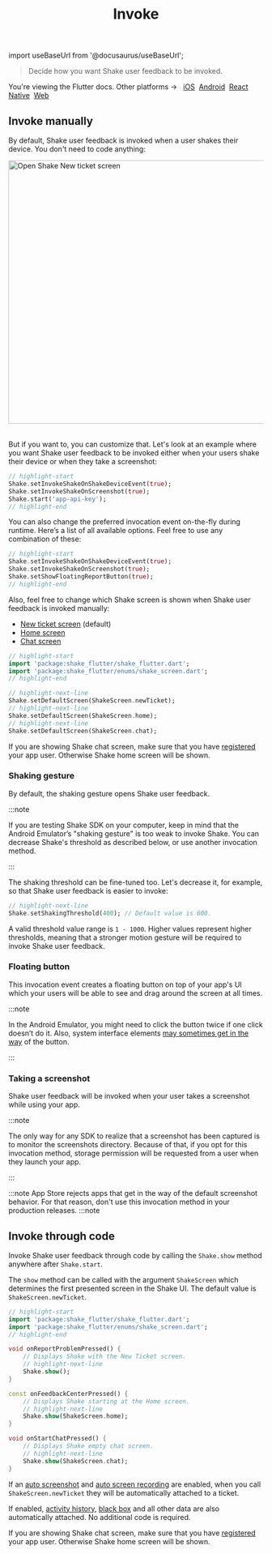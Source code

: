 ﻿---
id: invoke
title: Invoke
---

import useBaseUrl from '@docusaurus/useBaseUrl';

>Decide how you want Shake user feedback to be invoked.

<p class="p2 mt-40">You're viewing the Flutter docs. Other platforms → &nbsp;
<a href="/docs/ios/user-feedback/invoke/">iOS</a>&nbsp;
<a href="/docs/android/user-feedback/invoke/">Android</a>&nbsp;  
<a href="/docs/react/user-feedback/invoke/">React Native</a>&nbsp; 
<a href="/docs/web/user-feedback/invoke/">Web</a>&nbsp;
</p>

## Invoke manually
By default, Shake user feedback is invoked when a user shakes their device.
You don't need to code anything:

<table class="media-container mt-40 mb-40">
<img
  alt="Open Shake New ticket screen"
  width="520"
  src={useBaseUrl('img/open-shake-new-ticket-screen.svg')}
/>
</table>

But if you want to, you can customize that.
Let's look at an example where you want Shake user feedback to be invoked either when your users shake their device or when they take a screenshot:

```dart title="main.dart"
// highlight-start
Shake.setInvokeShakeOnShakeDeviceEvent(true);
Shake.setInvokeShakeOnScreenshot(true);
Shake.start('app-api-key');
// highlight-end
```

You can also change the preferred invocation event on-the-fly during runtime.
Here’s a list of all available options. Feel free to use any combination of these:

```dart title="main.dart"
// highlight-start
Shake.setInvokeShakeOnShakeDeviceEvent(true);
Shake.setInvokeShakeOnScreenshot(true);
Shake.setShowFloatingReportButton(true);
// highlight-end
```

Also, feel free to change which Shake screen is shown when Shake user feedback is invoked manually:
* [New ticket screen](/flutter/shake-ui/new-ticket-screen.md) (default)
* [Home screen](/flutter/shake-ui/home-screen.md)
* [Chat screen](/flutter/shake-ui/chat-screen.md)

```dart title="main.dart"
// highlight-start
import 'package:shake_flutter/shake_flutter.dart';
import 'package:shake_flutter/enums/shake_screen.dart';
// highlight-end

// highlight-next-line
Shake.setDefaultScreen(ShakeScreen.newTicket);
// highlight-next-line
Shake.setDefaultScreen(ShakeScreen.home);
// highlight-next-line
Shake.setDefaultScreen(ShakeScreen.chat);
```

If you are showing Shake chat screen, make sure that you have [registered](/flutter/users/register-user) your app user. Otherwise Shake home screen will be shown.

### Shaking gesture

By default, the shaking gesture opens Shake user feedback.

:::note

If you are testing Shake SDK on your computer, keep in mind that the Android Emulator’s "shaking gesture"
is too weak to invoke Shake. You can decrease Shake's threshold as described below, or use another invocation method.

:::

The shaking threshold can be fine-tuned too. Let's decrease it, for example, so that Shake user feedback is easier to invoke:

```dart title="main.dart"
// highlight-next-line
Shake.setShakingThreshold(400); // Default value is 600.
```

A valid threshold value range is `1 - 1000`. Higher values represent higher thresholds, meaning that a stronger 
motion gesture will be required to invoke Shake user feedback.

### Floating button
This invocation event creates a floating button on top of your app's UI which your users
will be able to see and drag around the screen at all times.

:::note

In the Android Emulator, you might need to click the button twice if one click doesn’t do it.
Also, system interface elements [may sometimes get in the way](https://help.shakebugs.com/en/articles/3321805-the-report-a-bug-button-is-hidden-behind-an-interface-element) of the button.

:::

### Taking a screenshot
Shake user feedback will be invoked when your user takes a screenshot while using your app.

:::note

The only way for any SDK to realize that a screenshot has been captured is to monitor the screenshots directory.
Because of that, if you opt for this invocation method, storage permission will be requested from a user when they launch your app.

:::

:::note
App Store rejects apps that get in the way of the default screenshot behavior. For that reason, don't use this invocation method in your production releases.
:::note

## Invoke through code
Invoke Shake user feedback through code by calling the `Shake.show` method anywhere after `Shake.start`.

The `show` method can be called with the argument `ShakeScreen` which determines the first presented screen in the Shake UI.
The default value is `ShakeScreen.newTicket`.

```dart title="main.dart"
// highlight-start
import 'package:shake_flutter/shake_flutter.dart';
import 'package:shake_flutter/enums/shake_screen.dart';
// highlight-end

void onReportProblemPressed() { 
    // Displays Shake with the New Ticket screen.
    // highlight-next-line
    Shake.show();
}

const onFeedbackCenterPressed() { 
    // Displays Shake starting at the Home screen.
    // highlight-next-line
    Shake.show(ShakeScreen.home);
}

void onStartChatPressed() {
    // Displays Shake empty chat screen.
    // highlight-next-line
    Shake.show(ShakeScreen.chat);
}
```

If an [auto screenshot](/flutter/configuration-and-data/auto-screenshot.md) and
[auto screen recording](/flutter/configuration-and-data/auto-screen-recording.md) are enabled,
when you call `ShakeScreen.newTicket` they will be automatically attached to a ticket.

If enabled, [activity history](/flutter/configuration-and-data/activity-history.md),
[black box](/flutter/configuration-and-data/black-box.md) and all other data are also automatically attached.
No additional code is required.

If you are showing Shake chat screen, make sure that you have [registered](/flutter/users/register-user) your app user. Otherwise Shake home screen will be shown.
